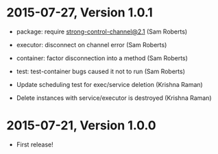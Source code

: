 2015-07-27, Version 1.0.1
=========================

 * package: require strong-control-channel@2.1 (Sam Roberts)

 * executor: disconnect on channel error (Sam Roberts)

 * container: factor disconnection into a method (Sam Roberts)

 * test: test-container bugs caused it not to run (Sam Roberts)

 * Update scheduling test for exec/service deletion (Krishna Raman)

 * Delete instances with service/executor is destroyed (Krishna Raman)


2015-07-21, Version 1.0.0
=========================

 * First release!
